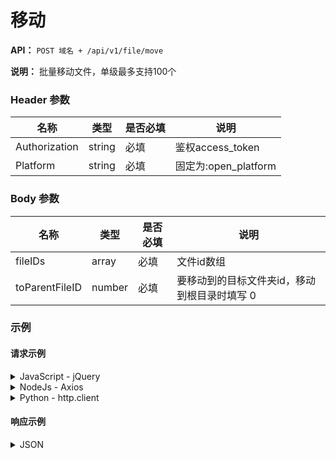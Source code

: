 # 移动

**API：** `POST 域名 + /api/v1/file/move`

**说明：** 批量移动文件，单级最多支持100个

### Header 参数

| 名称          | 类型   | 是否必填 | 说明               |
|---------------|--------|----------|--------------------|
| Authorization | string | 必填     | 鉴权access\_token   |
| Platform      | string | 必填     | 固定为:open\_platform |

### Body 参数

| 名称           | 类型   | 是否必填 | 说明                                           |
|----------------|--------|----------|------------------------------------------------|
| fileIDs        | array  | 必填     | 文件id数组                                     |
| toParentFileID | number | 必填     | 要移动到的目标文件夹id，移动到根目录时填写 0 |

### 示例

#### 请求示例

<details>
<summary>JavaScript - jQuery</summary>

```javascript
var settings = {
  "url": "https://open-api.123pan.com/api/v1/file/rename",
  "method": "POST",
  "timeout": 0,
  "headers": {
    "Content-Type": "application/json",
    "Platform": "open_platform",
    "Authorization": "Bearer eyJhbGciOiJIUzI1NiIsInR5cCI6IkpXVCJ9.eyJl...(过长省略)"
  },
  "data": JSON.stringify({
    "fileIDs": [
      14705301,
      14705306
    ],
    "toParentFileID": 14663228
  }),
};

$.ajax(settings).done(function (response) {
  console.log(response);
});
```

</details>

<details>
<summary>NodeJs - Axios</summary>

```javascript
const axios = require('axios');
let data = JSON.stringify({
  "fileIDs": [
    14705301,
    14705306
  ],
  "toParentFileID": 14663228
});

let config = {
  method: 'post',
  maxBodyLength: Infinity,
  url: 'https://open-api.123pan.com/api/v1/file/rename',
  headers: {
    'Content-Type': 'application/json',
    'Platform': 'open_platform',
    'Authorization': 'Bearer eyJhbGciOiJIUzI1NiIsInR5cCI6IkpXVCJ9.eyJl...(过长省略)'
  },
  data : data
};

axios.request(config)
  .then((response) => {
    console.log(JSON.stringify(response.data));
  })
  .catch((error) => {
    console.log(error);
  });
```

</details>

<details>
<summary>Python - http.client</summary>

```python
import http.client
import json

conn = http.client.HTTPSConnection("open-api.123pan.com")
payload = json.dumps({
    "fileIDs": [
        14705301,
        14705306
    ],
    "toParentFileID": 14663228
})
headers = {
    'Content-Type': 'application/json',
    'Platform': 'open_platform',
    'Authorization': 'Bearer eyJhbGciOiJIUzI1NiIsInR5cCI6IkpXVCJ9.eyJl...(过长省略)'
}
conn.request("POST", "/api/v1/file/rename", payload, headers)
res = conn.getresponse()
data = res.read()
print(data.decode("utf-8"))
```

</details>

#### 响应示例

<details>
<summary>JSON</summary>

```json
{
  "code": 0,
  "message": "ok",
  "data": null,
  "x-traceID": "c58ce870-a80b-436d-b608-4ed554b36ba5_kong-db-5898fdd8c6-d258b"
}
```

</details>
